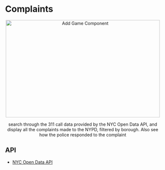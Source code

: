 
# Complaints
<div align="center">
  <img src="https://live.staticflickr.com/65535/51908772544_d410e96278.jpg" width="500" height="317" alt="Add Game Component">
  <p>
    search through the 311 call data provided by the NYC Open Data API, and display all the complaints made to the NYPD, filtered by borough. Also see how the          police responded to the complaint
  </p>
</div>

## API

 - [NYC Open Data API](https://data.cityofnewyork.us/Social-Services/311-Service-Requests-from-2010-to-Present/erm2-nwe9)
 
